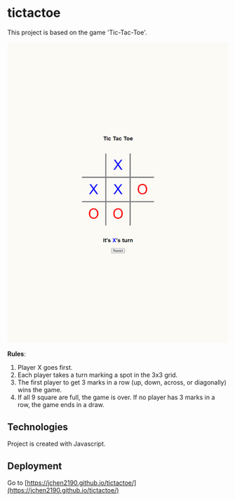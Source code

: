 # tictactoe
This project is based on the game 'Tic-Tac-Toe'.

![screenshot](/images/tictactoe-screenshot.png)

<b>Rules</b>:
1. Player X goes first.
2. Each player takes a turn marking a spot in the 3x3 grid.
3. The first player to get 3 marks in a row (up, down, across, or diagonally) wins the game.
4. If all 9 square are full, the game is over. If no player has 3 marks in a row, the game ends in a draw.

## Technologies
Project is created with Javascript.

## Deployment
Go to [https://jchen2190.github.io/tictactoe/](https://jchen2190.github.io/tictactoe/)
